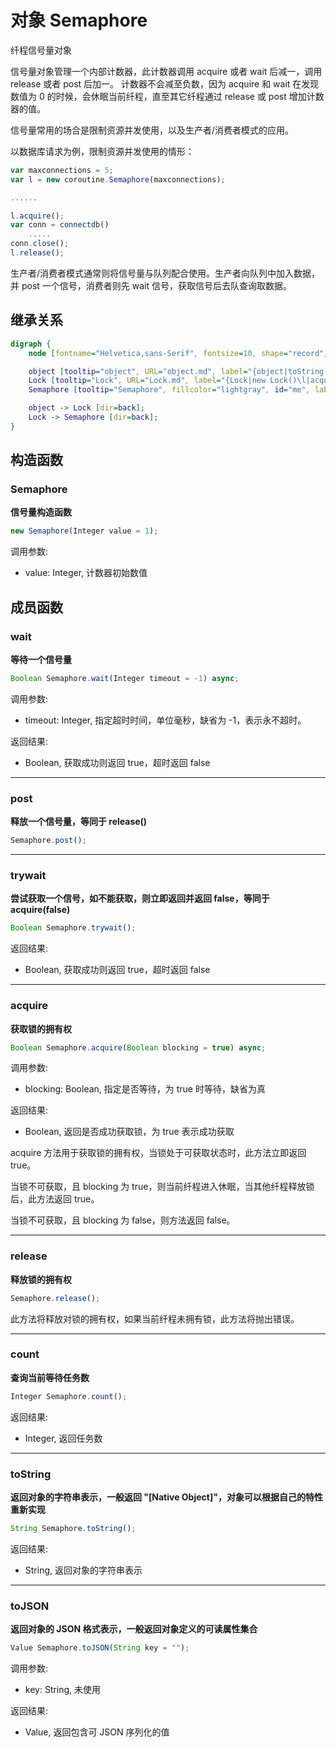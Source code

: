 # 对象 Semaphore
纤程信号量对象

信号量对象管理一个内部计数器，此计数器调用 acquire 或者 wait 后减一，调用 release 或者 post 后加一。
计数器不会减至负数，因为 acquire 和 wait 在发现数值为 0 的时候，会休眠当前纤程，直至其它纤程通过 release 或 post 增加计数器的值。

信号量常用的场合是限制资源并发使用，以及生产者/消费者模式的应用。

以数据库请求为例，限制资源并发使用的情形：

```JavaScript
var maxconnections = 5;
var l = new coroutine.Semaphore(maxconnections);

......

l.acquire();
var conn = connectdb()
    .....
conn.close();
l.release();
```

生产者/消费者模式通常则将信号量与队列配合使用。生产者向队列中加入数据，并 post 一个信号，消费者则先 wait 信号，获取信号后去队查询取数据。

## 继承关系
```dot
digraph {
    node [fontname="Helvetica,sans-Serif", fontsize=10, shape="record", style="filled", fillcolor="white"];

    object [tooltip="object", URL="object.md", label="{object|toString()\ltoJSON()\l}"];
    Lock [tooltip="Lock", URL="Lock.md", label="{Lock|new Lock()\l|acquire()\lrelease()\lcount()\l}"];
    Semaphore [tooltip="Semaphore", fillcolor="lightgray", id="me", label="{Semaphore|new Semaphore()\l|wait()\lpost()\ltrywait()\l}"];

    object -> Lock [dir=back];
    Lock -> Semaphore [dir=back];
}
```

## 构造函数
        
### Semaphore
**信号量构造函数**

```JavaScript
new Semaphore(Integer value = 1);
```

调用参数:
* value: Integer, 计数器初始数值

## 成员函数
        
### wait
**等待一个信号量**

```JavaScript
Boolean Semaphore.wait(Integer timeout = -1) async;
```

调用参数:
* timeout: Integer, 指定超时时间，单位毫秒，缺省为 -1，表示永不超时。

返回结果:
* Boolean, 获取成功则返回 true，超时返回 false

--------------------------
### post
**释放一个信号量，等同于 release()**

```JavaScript
Semaphore.post();
```

--------------------------
### trywait
**尝试获取一个信号，如不能获取，则立即返回并返回 false，等同于 acquire(false)**

```JavaScript
Boolean Semaphore.trywait();
```

返回结果:
* Boolean, 获取成功则返回 true，超时返回 false

--------------------------
### acquire
**获取锁的拥有权**

```JavaScript
Boolean Semaphore.acquire(Boolean blocking = true) async;
```

调用参数:
* blocking: Boolean, 指定是否等待，为 true 时等待，缺省为真

返回结果:
* Boolean, 返回是否成功获取锁，为 true 表示成功获取

acquire 方法用于获取锁的拥有权，当锁处于可获取状态时，此方法立即返回 true。

当锁不可获取，且 blocking 为 true，则当前纤程进入休眠，当其他纤程释放锁后，此方法返回 true。

当锁不可获取，且 blocking 为 false，则方法返回 false。

--------------------------
### release
**释放锁的拥有权**

```JavaScript
Semaphore.release();
```

此方法将释放对锁的拥有权，如果当前纤程未拥有锁，此方法将抛出错误。

--------------------------
### count
**查询当前等待任务数**

```JavaScript
Integer Semaphore.count();
```

返回结果:
* Integer, 返回任务数

--------------------------
### toString
**返回对象的字符串表示，一般返回 "[Native Object]"，对象可以根据自己的特性重新实现**

```JavaScript
String Semaphore.toString();
```

返回结果:
* String, 返回对象的字符串表示

--------------------------
### toJSON
**返回对象的 JSON 格式表示，一般返回对象定义的可读属性集合**

```JavaScript
Value Semaphore.toJSON(String key = "");
```

调用参数:
* key: String, 未使用

返回结果:
* Value, 返回包含可 JSON 序列化的值

